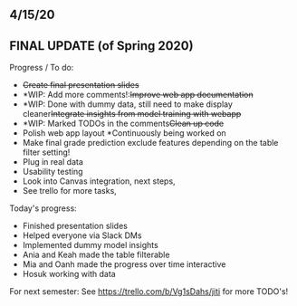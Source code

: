 ## 4/15/20

## FINAL UPDATE (of Spring 2020)

Progress / To do:
- <s>Create final presentation slides</s>
- *WIP: Add more comments!:<s>Improve web app documentation</s>
- *WIP: Done with dummy data, still need to make display cleaner<s>Integrate insights from model training with webapp</s> 
- *WIP: Marked TODOs in the comments<s>Clean up code</s>
- Polish web app layout *Continuously being worked on
- Make final grade prediction exclude features depending on the table filter setting!
- Plug in real data
- Usability testing
- Look into Canvas integration, next steps,
- See trello for more tasks,

Today's progress:
- Finished presentation slides
- Helped everyone via Slack DMs
- Implemented dummy model insights
- Ania and Keah made the table filterable
- Mia and Oanh made the progress over time interactive
- Hosuk working with data

For next semester: See https://trello.com/b/Vg1sDahs/jiti for more TODO's!
